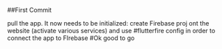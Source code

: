 ##First Commit

pull the app. It now needs to be initialized: create Firebase proj ont the website (activate various services) and use
#flutterfire config
in order to connect the app to FIrebase
#Ok good to go
